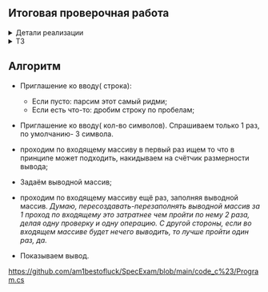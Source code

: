 ## Итоговая проверочная работа

<details><summary>Детали реализации</summary>
Принимает аргументы из консоли;<br>
Если в консоли первый аргумент не число, или аргументов меньше двух, предлагает ввести аргументы ещё раз, уже внутри кода<br>
Если пользователь и в этот раз повёл себя как не надо, пользуется дефолтными параметрами( объявлены в начале класса).</details>

<details><summary>ТЗ</summary>
Создать репозиторий.
Применительно к ЗАДАЧЕ, приложить:<br>
&nbsp;&nbsp;&nbsp;&nbsp;блок-схему;<br>
&nbsp;&nbsp;&nbsp;&nbsp;readme;<br>
&nbsp;&nbsp;&nbsp;&nbsp;собственно код.<br>
Разбить техпроцесс на 4 коммита. <i>Ни слова о с#</i><br>
<b> ЗАДАЧА: </b><br>
Написать программу которая из имеющегося массива строк формирует массив из строк, длина которых меньше либо равна 3 символа.<br>
Первоначальный массив можно ввести с клавиатуры, либо задать на старте выполнения алгоритма. При решении не рекомендуется пользоваться коллекциями, лучше обойтись исключительно массивами.
</details>  

## Алгоритм  

* Приглашение ко вводу( строка):  

    * Если пусто: парсим этот самый ридми;
    * Если есть что-то: дробим строку по пробелам;  

* Приглашение ко вводу( кол-во символов). Спрашиваем только 1 раз, по умолчанию- 3 символа.
* проходим по входящему массиву в первый раз ищем то что в принципе может подходить, накидываем на счётчик размерности вывода;
* Задаём выводной массив;
* проходим по входящему массиву ещё раз, заполняя выводной массив. _Думаю, пересоздавать-перезаполнять выводной массив за 1 проход по входящему это затратнее чем пройти по нему 2 раза, делая одну проверку и одну операцию. С другой стороны, если во входящем массиве будет нечего выводить, то лучше пройти один раз, да._
* Показываем вывод.

<https://github.com/am1bestofluck/SpecExam/blob/main/code_c%23/Program.cs>